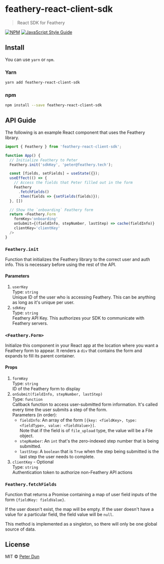 # feathery-react-client-sdk

> React SDK for Feathery

[![NPM](https://img.shields.io/npm/v/feathery-react-client-sdk.svg)](https://www.npmjs.com/package/feathery-react-client-sdk) [![JavaScript Style Guide](https://img.shields.io/badge/code_style-standard-brightgreen.svg)](https://standardjs.com)

## Install
You can use `yarn` or `npm`.
### Yarn
```bash
yarn add feathery-react-client-sdk
```
### npm
```bash
npm install --save feathery-react-client-sdk
```

## API Guide
The following is an example React component that uses the Feathery library.
```JavaScript
import { Feathery } from 'feathery-react-client-sdk';

function App() {
  // Initialize Feathery to Peter
  Feathery.init('sdkKey', 'peter@feathery.tech');

  const [fields, setFields] = useState({});
  useEffect(() => {
    // Access the fields that Peter filled out in the form
    Feathery
      .fetchFields()
      .then(fields => {setFields(fields)});
  }, [])

  // Show the `onboarding` Feathery form
  return <Feathery.Form
    formKey='onboarding'
    onSubmit={(fieldInfo, stepNumber, lastStep) => cache(fieldInfo)}
    clientKey='clientKey'
  />
}
```

### `Feathery.init`
Function that initializes the Feathery library to the correct user and auth info.
This is necessary before using the rest of the API.

#### Parameters
1. `userKey`\
   Type: `string`\
   Unique ID of the user who is accessing Feathery. This can be anything as long as it's unique per user.
2. `sdkKey`\
   Type: `string`\
   Feathery API Key. This authorizes your SDK to communicate with Feathery servers.

### `<Feathery.Form>`
Initialize this component in your React app at the location where
you want a Feathery form to appear. It renders a `div` that contains
the form and expands to fill its parent container.

#### Props
1. `formKey`\
   Type: `string`\
   ID of the Feathery form to display
2. `onSubmit(fieldInfo, stepNumber, lastStep)`\
   Type: `function`\
   Callback function to access user-submitted form information.
   It's called every time the user submits a step of the form.\
   Parameters (in order):
    * `fieldInfo`: An array of the form `[{key: <fieldKey>, type: <fieldType>, value: <fieldValue>}]`.\
      Note that if the field is of `file_upload` type, the value will be a File object.
    * `stepNumber`: An `int` that's the zero-indexed step number that is being submitted.
    * `lastStep`: A `boolean` that is `True` when the step being submitted is
      the last step the user needs to complete.
3. `clientKey` - Optional\
   Type: `string`\
   Authentication token to authorize non-Feathery API actions

### `Feathery.fetchFields`
Function that returns a Promise containing a map of user field inputs of the form
`{fieldKey: fieldValue}`.

If the user doesn't exist, the map will be empty. If the user doesn't have a
value for a particular field, the field value will be `null`.

This method is implemented as a singleton, so there will only be one
global source of data.

## License
MIT © [Peter Dun](https://github.com/bo-dun-1)
